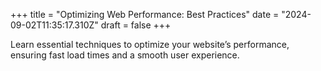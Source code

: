 +++
title = "Optimizing Web Performance: Best Practices"
date = "2024-09-02T11:35:17.310Z"
draft = false
+++

  Learn essential techniques to optimize your website’s performance, ensuring fast load times and a smooth user experience.
        